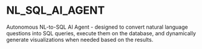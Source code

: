 # NL_SQL_AI_AGENT
Autonomous NL-to-SQL AI Agent - designed to convert natural language questions into SQL queries, execute them on the database, and dynamically generate visualizations when needed based on the results.
